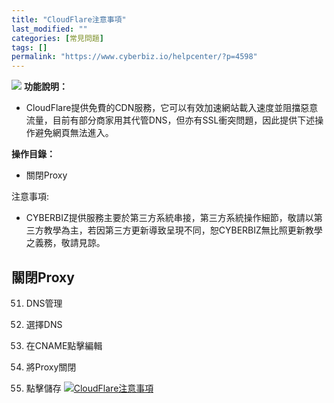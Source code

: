 ```yaml
---
title: "CloudFlare注意事項"
last_modified: ""
categories: [常見問題]
tags: []
permalink: "https://www.cyberbiz.io/helpcenter/?p=4598"
---
```


![](https://www.cyberbiz.io/support/wp-content/uploads/全版本.png) **功能說明：**  

* CloudFlare提供免費的CDN服務，它可以有效加速網站載入速度並阻擋惡意流量，目前有部分商家用其代管DNS，但亦有SSL衝突問題，因此提供下述操作避免網頁無法進入。

**操作目錄：**

* 關閉Proxy

注意事項:  

* CYBERBIZ提供服務主要於第三方系統串接，第三方系統操作細節，敬請以第三方教學為主，若因第三方更新導致呈現不同，恕CYBERBIZ無比照更新教學之義務，敬請見諒。



## 關閉Proxy

51. DNS管理


1. 選擇DNS
2. 在CNAME點擊編輯
3. 將Proxy關閉
4. 點擊儲存
[![CloudFlare注意事項](https://www.cyberbiz.io/support/wp-content/uploads/CloudFlare注意事項1.png)](https://www.cyberbiz.io/support/wp-content/uploads/CloudFlare注意事項1.png)  

